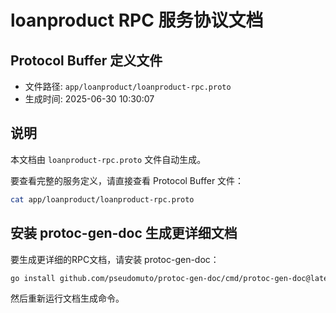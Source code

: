 # loanproduct RPC 服务协议文档

## Protocol Buffer 定义文件
- 文件路径: `app/loanproduct/loanproduct-rpc.proto`
- 生成时间: 2025-06-30 10:30:07

## 说明
本文档由 `loanproduct-rpc.proto` 文件自动生成。

要查看完整的服务定义，请直接查看 Protocol Buffer 文件：
```bash
cat app/loanproduct/loanproduct-rpc.proto
```

## 安装 protoc-gen-doc 生成更详细文档
要生成更详细的RPC文档，请安装 protoc-gen-doc：
```bash
go install github.com/pseudomuto/protoc-gen-doc/cmd/protoc-gen-doc@latest
```

然后重新运行文档生成命令。
